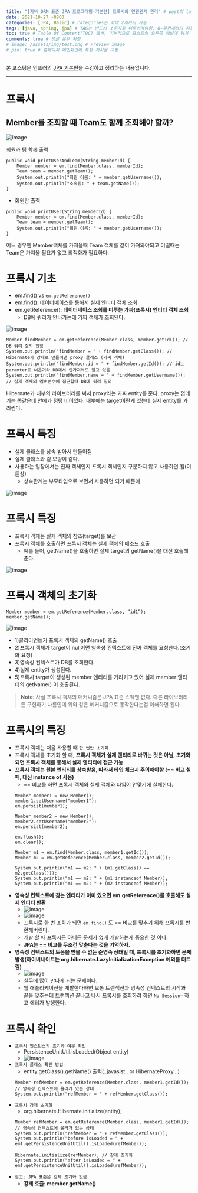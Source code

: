 ```yaml
---
title: "[자바 ORM 표준 JPA 프로그래밍-기본편] 프록시와 연관관계 관리" # post의 layout이 기본적으로 post로 설정되어있어서 Front Matter에 따로 layout변수를 만들어 주지 않아도 됨
date: 2021-10-27 +0800
categories: [JPA, Basic] # categories는 최대 2개까지 가능
tags: [java, spring, jpa] # TAG는 반드시 소문자로 이루어져야함, 0~무한개까지 지정 가능
toc: true # Table Of Content(TOC) 옵션, 기본적으로 포스트의 오른쪽 패널에 위치
comments: true # 댓글 유무 지정
# image: /assets/img/test.png # Preview image
# pin: true # 홈페이지 메인화면에 특정 게시물 고정
---
```


본 포스팅은 인프러의 [JPA 기본편](https://www.inflearn.com/course/ORM-JPA-Basic#)을 수강하고 정리하는 내용입니다.

<hr>

# 프록시

## Member를 조회할 때 Team도 함께 조회해야 할까?

![image](https://user-images.githubusercontent.com/44339530/139010071-18dd102f-7185-4233-9b65-ddc6a79574c0.png)

회원과 팀 함께 출력

~~~
public void printUserAndTeam(String memberId) {
    Member member = em.find(Member.class, memberId);
    Team team = member.getTeam();
    System.out.println("회원 이름: " + member.getUsername());
    System.out.println("소속팀: " + team.getName());
}
~~~

- 회원만 출력

~~~
public void printUser(String memberId) {
    Member member = em.find(Member.class, memberId);
    Team team = member.getTeam();
    System.out.println("회원 이름: " + member.getUsername());
}
~~~

어느 경우엔 Member객체를 가져올때 Team 객체를 같이 가져와야되고 어떨때는 Team은 가져올 필요가 없고 최적화가 필요하다.

# 프록시 기초
- em.find() vs `em.getReference()`
- em.find(): 데이터베이스를 통해서 실제 엔티티 객체 조회
- em.getReference(): <b>데이터베이스 조회를 미루는 가짜(프록시) 엔티티 객체 조회</b>
  - DB에 쿼리가 안나가는데 가짜 객체가 조회된다.

![image](https://user-images.githubusercontent.com/44339530/139011017-faaf2da6-fedb-4ff9-9ea3-ace07d9245af.png)

~~~
Member findMember = em.getReference(Member.class, member.getId()); // DB 쿼리 질의 안함
System.out.println("findMember = " + findMember.getClass()); // Hibernate가 강제로 만들어낸 proxy 클래스 (가짜 객체)
System.out.println("findMember.id = " + findMember.getId()); // id는 paramter로 너은거라 DB에서 안가져와도 알고 있음
System.out.println("findMember.name = " + findMember.getUsername()); // 실제 객체의 멤버변수에 접근할때 DB에 쿼리 질의
~~~

Hibernate가 내부의 라이브러리를 써서 proxy라는 가짜 entity를 준다. proxy는 껍데기는 똑같은데 안에가 텅텅 비어있다. 내부에는 target이란게 있는데 실제 entity를 가리킨다.

# 프록시 특징
- 실제 클래스를 상속 받아서 만들어짐
- 실제 클래스와 겉 모양이 같다.
- 사용하는 입장에서는 진짜 객체인지 프록시 객체인지 구분하지 않고 사용하면 됨(이론상)
  - 상속관계는 부모타입으로 보면서 사용하면 되기 때문에

![image](https://user-images.githubusercontent.com/44339530/139012183-ea234e1d-8831-4531-a331-dba1be29f7c1.png)

# 프록시 특징
- 프록시 객체는 실제 객체의 참조(target)를 보관
- 프록시 객체를 호출하면 프록시 객체는 실제 객체의 메소드 호출
  - 예를 들어, getName()을 호출하면 실제 target의 getName()을 대신 호출해준다.

![image](https://user-images.githubusercontent.com/44339530/139012276-7edd7f40-2c53-4de4-84d2-56ffc5337b39.png)

# 프록시 객체의 초기화

~~~
Member member = em.getReference(Member.class, “id1”);
member.getName();
~~~

![image](https://user-images.githubusercontent.com/44339530/139012440-ab89178f-d0fe-4b32-bbd0-8bb2325f1026.png)

- 1)클라이언트가 프록시 객체의 getName() 호출
- 2)프록시 객체가 target이 null이면 영속성 컨텍스트에 진짜 객체를 요청한다.(초기화 요청)
- 3)영속성 컨텍스트가 DB를 조회한다.
- 4)실제 entity가 생성된다.
- 5)프록시 target이 생성된 member 엔티티를 가리키고 있어 실제 member 엔티티의 getName() 이 호출된다.

> **Note**: 사실 프록시 객체의 매커니즘은 JPA 표준 스펙엔 없다. 다른 라이브러리든 구현하기 나름인데 위와 같은 메커니즘으로 동작한다는걸 이해하면 된다.

# 프록시의 특징
- 프록시 객체는 처음 사용할 때 `한 번만 초기화`
- 프록시 객체를 초기화 할 때, <b>프록시 객체가 실제 엔티티로 바뀌는 것은 아님, 초기화되면 프록시 객체를 통해서 실제 엔티티에 접근 가능</b>
- <b>프록시 객체는 원본 엔티티를 상속받음, 따라서 타입 체크시 주의해야함 (== 비교 실패, 대신 instance of 사용)</b>
  - == 비교를 하면 프록시 객체와 실제 객체와 타입이 안맞기에 실패한다.
  ~~~
  Member member1 = new Member();
  member1.setUsername("member1");
  em.persist(member1);
  
  Member member2 = new Member();
  member2.setUsername("member2");
  em.persist(member2);
  
  em.flush();
  em.clear();
  
  Member m1 = em.find(Member.class, member1.getId());
  Member m2 = em.getReference(Member.class, member2.getId());
  
  System.out.println("m1 == m2: " + (m1.getClass() == m2.getClass()));
  System.out.println("m1 == m2: " + (m1 instanceof Member));
  System.out.println("m1 == m2: " + (m2 instanceof Member));
  ~~~
- <b>영속성 컨텍스트에 찾는 엔티티가 이미 있으면 em.getReference()를 호출해도 실제 엔티티 반환</b>
  - ![image](https://user-images.githubusercontent.com/44339530/139016190-c784408e-1f53-4fd9-bfb8-d0a601423854.png)
  - ![image](https://user-images.githubusercontent.com/44339530/139017079-432711ac-5905-47d0-849d-417ecbb6dcb7.png)
  - 프록시로 한 번 조회가 되면 `em.find()` 도 == 비교를 맞추기 위해 프록시를 반환해버린다.
  - 개발 할 때 프록시든 아니든 문제가 없게 개발하는게 중요한 것 이다.
  - <b>JPA는 == 비교를 무조건 맞춘다는 것을 기억하자.</b>
- <b>영속성 컨텍스트의 도움을 받을 수 없는 준영속 상태일 때, 프록시를 초기화하면 문제 발생(하이버네이트는 org.hibernate.LazyInitializationException 예외를 터트림)</b>
  - ![image](https://user-images.githubusercontent.com/44339530/139018386-259e09ad-e40a-4aed-9c32-b3e8c382827c.png)
  - 실무에 많이 만나게 되는 문제이다.
  - 웹 애플리케이션을 개발한다하면 보통 트랜잭션과 영속성 컨텍스트의 시작과 끝을 맞추는데 트랜잭션 끝나고 나서 프록시를 조회하려 하면 `No Session~` 하고 에러가 발생한다.

# 프록시 확인
- `프록시 인스턴스의 초기화 여부 확인`
  - PersistenceUnitUtil.isLoaded(Object entity)
  - ![image](https://user-images.githubusercontent.com/44339530/139019274-350b9920-bf5a-4378-9b15-56ee0429c068.png)
- `프록시 클래스 확인 방법`
  - entity.getClass().getName() 출력(..javasist.. or HibernateProxy…)
  ~~~
  Member refMember = em.getReference(Member.class, member1.getId()); // 영속성 컨텍스트에 올라가 있는 상태
  System.out.println("refMember = " + refMember.getClass());
  ~~~
- `프록시 강제 초기화`
  - org.hibernate.Hibernate.initialize(entity);
  ~~~
  Member refMember = em.getReference(Member.class, member1.getId()); // 영속성 컨텍스트에 올라가 있는 상태
  System.out.println("refMember = " + refMember.getClass());
  System.out.println("before isLoaded = " + emf.getPersistenceUnitUtil().isLoaded(refMember));
  
  Hibernate.initialize(refMember); // 강제 초기화
  System.out.println("after isLoaded = " + emf.getPersistenceUnitUtil().isLoaded(refMember));
  ~~~
- `참고: JPA 표준은 강제 초기화 없음`
  - <b>강제 호출: member.getName()</b>